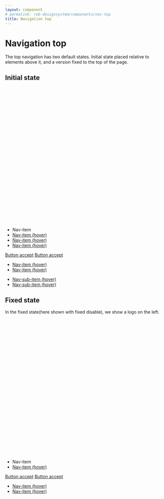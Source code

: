 ```yaml
---
layout: component
# permalink: /eb-designsystem/components/nav-top
title: Navigation top
---
```


# Navigation top

The top navigation has two default states. Initial state placed relative to elements above it, and a version fixed to the top of the page.

## Initial state

<div class="nav-top-stickybackground">
  <nav class="nav-top">
    <div class="nav-top-left">
      <a href="/" class="nav-brand nav-brand--left nav-top-show_when_fixed">
        <svg viewBox="0 0 40 35" class="eblogo-40px">
          <use xmlns:xlink="http://www.w3.org/1999/xlink" xlink:href="#ekstrabladet"></use>
        </svg>
      </a>
      <ul class="nav-list nav-top-left">
        <li class="nav-item">
          <label class="toggle-container">
            <span class="toggle toggle--icon">
              <input type="checkbox" hidden class="toggle-input" />
              <i class="toggle toggle-off fas fa-bars color--graa3"></i>
              <i class="toggle toggle-on far fa-times-circle color--reddark"></i>
            </span>
            <span>
                Nav-item
            </span>
          </label>
        </li>
        <li class="nav-item color--flash">
          <a href="#" class="nav-item-hover">
              Nav-item (hover)
          </a>
        </li>
        <li class="nav-item color--flash">
          <a href="#" class="nav-item-hover">
              Nav-item (hover)
          </a>
        </li>
        <li class="nav-item color--flash">
          <a href="#" class="nav-item-hover">
              Nav-item (hover)
          </a>
        </li>
      </ul>
    </div>
    <div class="nav-top-right">
      <a href="#" class="button button--solid button--accept">Button accept</a>
      <a href="#" class="button button--solid button--accept">Button accept</a>
      <ul class="nav-list nav-top-right">
        <li class="nav-item color--bruger">
          <a href="#" class="nav-item-hover">
              Nav-item (hover)
          </a>
        </li>
        <li class="nav-item color--bruger">
          <a href="#" class="nav-item-hover">
            <i class="fa fas fa-search"></i>
            <span>
              Nav-item (hover)
            </span>
          </a>
        </li>
        </ul>
    </div>
  </nav>
</div>

<nav class="nav-top nav-top--sub">
  <ul class="nav-top-left">
    <li class="nav-item color--nyheder">
      <a href="#">
          Nav-sub-item (hover)
      </a>
    </li>
    <li class="nav-item color--flash">
      <a href="#">
          Nav-sub-item (hover)
      </a>
    </li>
  </ul>
</nav>



## Fixed state

In the fixed state(here shown with fixed disable), we show a logo on the left.

<div class="nav-top-stickybackground">
  <nav class="nav-top nav-top--fixed">
    <div class="nav-top-left">
      <a href="/" class="nav-brand nav-brand--left nav-top-show_when_fixed">
        <svg viewBox="0 0 40 35" class="eblogo-40px">
          <use xmlns:xlink="http://www.w3.org/1999/xlink" xlink:href="#ekstrabladet"></use>
        </svg>
      </a>
      <ul class="nav-list nav-top-left">
        <li class="nav-item">
          <label class="toggle-container">
            <span class="toggle toggle--icon">
              <input type="checkbox" hidden class="toggle-input" />
              <i class="toggle toggle-off fas fa-bars color--graa3"></i>
              <i class="toggle toggle-on far fa-times-circle color--reddark"></i>
            </span>
            <span>
                Nav-item
            </span>
          </label>
        </li>
        <li class="nav-item color--flash">
          <a href="#" class="nav-item-hover">
              Nav-item (hover)
          </a>
        </li>
      </ul>
    </div>
    <div class="nav-top-right">
      <a href="#" class="button button--solid button--accept">Button accept</a>
      <a href="#" class="button button--solid button--accept">Button accept</a>
      <ul class="nav-list nav-top-right">
        <li class="nav-item color--bruger">
          <a href="#" class="nav-item-hover">
              Nav-item (hover)
          </a>
        </li>
        <li class="nav-item color--bruger">
          <a href="#" class="nav-item-hover">
            <i class="fa fas fa-search"></i>
            <span>
              Nav-item (hover)
            </span>
          </a>
        </li>
        </ul>
    </div>
  </nav>
</div>
